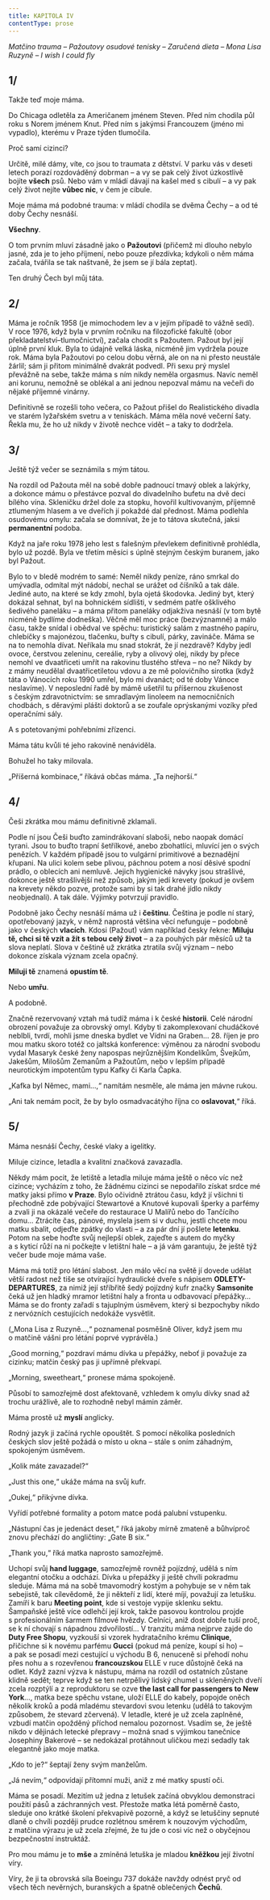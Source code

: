```yaml
---
title: KAPITOLA IV
contentType: prose
---
```


_Matčino trauma – Pažoutovy osudové tenisky – Zaručená dieta – Mona Lisa Ruzyně – I wish I could fly_

## 1/

Takže teď moje máma.

Do Chicaga odletěla za Američanem jménem Steven. Před ním chodila půl roku s Norem jménem Knut. Před ním s jakýmsi Francouzem (jméno mi vypadlo), kterému v Praze týden tlumočila.

Proč samí cizinci?

Určitě, milé dámy, víte, co jsou to traumata z dětství. V parku vás v deseti letech porazí rozdováděný dobrman – a vy se pak celý život úzkostlivě bojíte **všech** psů. Nebo vám v mládí dávají na kašel med s cibulí – a vy pak celý život nejíte **vůbec nic**, v čem je cibule.

Moje máma má podobné trauma: v mládí chodila se dvěma Čechy – a od té doby Čechy nesnáší.

**Všechny**.

O tom prvním mluví zásadně jako o **Pažoutovi** (přičemž mi dlouho nebylo jasné, zda je to jeho příjmení, nebo pouze přezdívka; kdykoli o něm máma začala, tvářila se tak naštvaně, že jsem se jí bála zeptat).

Ten druhý Čech byl můj táta.

## 2/

Máma je ročník 1958 (je mimochodem lev a v jejím případě to vážně sedí). V roce 1976, když byla v prvním ročníku na filozofické fakultě (obor překladatelství–tlumočnictví), začala chodit s Pažoutem. Pažout byl její úplně první kluk. Byla to údajně velká láska, nicméně jim vydržela pouze rok. Máma byla Pažoutovi po celou dobu věrná, ale on na ni přesto neustále žárlil; sám ji přitom minimálně dvakrát podvedl. Při sexu prý myslel převážně na sebe, takže máma s ním nikdy neměla orgasmus. Navíc neměl ani korunu, nemožně se oblékal a ani jednou nepozval mámu na večeři do nějaké příjemné vinárny.

Definitivně se rozešli toho večera, co Pažout přišel do Realistického divadla ve starém lyžařském svetru a v teniskách. Máma měla nové večerní šaty. Řekla mu, že ho už nikdy v životě nechce vidět – a taky to dodržela.

## 3/

Ještě týž večer se seznámila s mým tátou.

Na rozdíl od Pažouta měl na sobě dobře padnoucí tmavý oblek a lakýrky, a dokonce mámu o přestávce pozval do divadelního bufetu na dvě deci bílého vína. Skleničku držel dole za stopku, hovořil kultivovaným, příjemně ztlumeným hlasem a ve dveřích jí pokaždé dal přednost. Máma podlehla osudovému omylu: začala se domnívat, že je to tátova skutečná, jaksi **permanentní** podoba.

Když na jaře roku 1978 jeho lest s falešným převlekem definitivně prohlédla, bylo už pozdě. Byla ve třetím měsíci s úplně stejným českým buranem, jako byl Pažout.

Bylo to v bledě modrém to samé: Neměl nikdy peníze, ráno smrkal do umývadla, odmítal mýt nádobí, nechal se urážet od číšníků a tak dále. Jediné auto, na které se kdy zmohl, byla ojetá škodovka. Jediný byt, který dokázal sehnat, byl na bohnickém sídlišti, v sedmém patře ošklivého šedivého paneláku – a máma přitom paneláky odjakživa nesnáší (v tom bytě nicméně bydlíme dodneška). Věčně měl moc práce (bezvýznamné) a málo času, takže snídal i obědval ve spěchu: turistický salám z mastného papíru, chlebíčky s majonézou, tlačenku, buřty s cibulí, párky, zavináče. Máma se na to nemohla dívat. Neříkala mu snad stokrát, že jí nezdravě? Kdyby jedl ovoce, čerstvou zeleninu, cereálie, ryby a olivový olej, nikdy by přece nemohl ve dvaatřiceti umřít na rakovinu tlustého střeva – no ne? Nikdy by z mámy neudělal dvaatřicetiletou vdovu a ze mě polovičního sirotka (když táta o Vánocích roku 1990 umřel, bylo mi dvanáct; od té doby Vánoce neslavíme). V neposlední řadě by mámě ušetřil tu příšernou zkušenost s českým zdravotnictvím: se smradlavým linoleem na nemocničních chodbách, s děravými plášti doktorů a se zoufale oprýskanými vozíky před operačními sály.

A s potetovanými pohřebními zřízenci.

Máma tátu kvůli té jeho rakovině nenáviděla.

Bohužel ho taky milovala.

„Příšerná kombinace,“ říkává občas máma. „Ta nejhorší.“

## 4/

Češi zkrátka mou mámu definitivně zklamali.

Podle ní jsou Češi buďto zamindrákovaní slaboši, nebo naopak domácí tyrani. Jsou to buďto trapní šetřílkové, anebo zbohatlíci, mluvící jen o svých penězích. V každém případě jsou to vulgární primitivové a beznadějní křupani. Na ulici kolem sebe plivou, páchnou potem a nosí děsivé spodní prádlo, o oblecích ani nemluvě. Jejich hygienické návyky jsou strašlivé, dokonce ještě strašlivější než způsob, jakým jedí krevety (pokud je ovšem na krevety někdo pozve, protože sami by si tak drahé jídlo nikdy neobjednali). A tak dále. Výjimky potvrzují pravidlo.

Podobně jako Čechy nesnáší máma už i **češtinu**. Čeština je podle ní starý, opotřebovaný jazyk, v němž naprostá většina věcí nefunguje – podobně jako v českých **vlacích**. Kdosi (Pažout) vám například česky řekne: **Miluju tě, chci si tě vzít a žít s tebou celý život** – a za pouhých pár měsíců už ta slova neplatí. Slova v češtině už zkrátka ztratila svůj význam – nebo dokonce získala význam zcela opačný.

**Miluji tě** znamená **opustím tě**.

Nebo **umřu**.

A podobně.

Značně rezervovaný vztah má tudíž máma i k české **historii**. Celé národní obrození považuje za obrovský omyl. Kdyby ti zakomplexovaní chudáčkové neblbli, tvrdí, mohli jsme dneska bydlet ve Vídni na Graben… 28. říjen je pro mou matku skoro totéž co jaltská konference: výměnou za národní svobodu vydal Masaryk české ženy napospas nejrůznějším Kondelíkům, Švejkům, Jakešům, Milošům Zemanům a Pažoutům, nebo v lepším případě neurotickým impotentům typu Kafky či Karla Čapka.

„Kafka byl Němec, mami…,“ namítám nesměle, ale máma jen mávne rukou.

„Ani tak nemám pocit, že by bylo osmadvacátýho října co **oslavovat**,“ říká.

## 5/

Máma nesnáší Čechy, české vlaky a igelitky.

Miluje cizince, letadla a kvalitní značková zavazadla.

Někdy mám pocit, že letiště a letadla miluje máma ještě o něco víc než cizince; vycházím z toho, že žádnému cizinci se nepodařilo získat srdce mé matky jaksi přímo **v Praze**. Bylo očividně ztrátou času, když jí všichni ti přechodně zde pobývající Stewartové a Knutové kupovali šperky a parfémy a zvali ji na okázalé večeře do restaurace U Malířů nebo do Tančícího domu… Ztrácíte čas, pánové, myslela jsem si v duchu, jestli chcete mou matku sbalit, odjeďte zpátky do vlasti – a za pár dní jí pošlete **letenku**. Potom na sebe hoďte svůj nejlepší oblek, zajeďte s autem do myčky a s kyticí růží na ni počkejte v letištní hale – a já vám garantuju, že ještě týž večer bude moje máma vaše.

Máma má totiž pro létání slabost. Jen málo věcí na světě jí dovede udělat větší radost než tiše se otvírající hydraulické dveře s nápisem **ODLETY-DEPARTURES**, za nimiž její stříbřitě šedý pojízdný kufr značky **Samsonite** čeká už jen hladký mramor letištní haly a fronta u odbavovací přepážky… Máma se do fronty zařadí s tajuplným úsměvem, který si bezpochyby nikdo z nervózních cestujících nedokáže vysvětlit.

(„Mona Lisa z Ruzyně…,“ poznamenal posměšně Oliver, když jsem mu o matčině vášni pro létání poprvé vyprávěla.)

„Good morning,“ pozdraví mámu dívka u přepážky, neboť ji považuje za cizinku; matčin český pas ji upřímně překvapí.

„Morning, sweetheart,“ pronese máma spokojeně.

Působí to samozřejmě dost afektovaně, vzhledem k omylu dívky snad až trochu urážlivě, ale to rozhodně nebyl mámin záměr.

Máma prostě už **myslí** anglicky.

Rodný jazyk ji začíná rychle opouštět. S pomocí několika posledních českých slov ještě požádá o místo u okna – stále s oním záhadným, spokojeným úsměvem.

„Kolik máte zavazadel?“

„Just this one,“ ukáže máma na svůj kufr.

„Oukej,“ přikývne dívka.

Vyřídí potřebné formality a potom matce podá palubní vstupenku.

„Nástupní čas je jedenáct deset,“ říká jakoby mírně zmateně a bůhvíproč znovu přechází do angličtiny: „Gate B six.“

„Thank you,“ říká matka naprosto samozřejmě.

Uchopí svůj **hand luggage**, samozřejmě rovněž pojízdný, udělá s ním elegantní otočku a odchází. Dívka u přepážky ji ještě chvíli pokradmu sleduje. Máma má na sobě tmavomodrý kostým a pohybuje se v něm tak sebejistě, tak cílevědomě, že ji někteří z lidí, které míjí, považují za letušku. Zamíří k baru **Meeting point**, kde si vestoje vypije sklenku sektu. Šampaňské ještě více odlehčí její krok, takže pasovou kontrolou projde s profesionálním šarmem filmové hvězdy. Celníci, aniž dost dobře tuší proč, se k ní chovají s nápadnou zdvořilostí… V tranzitu máma nejprve zajde do **Duty Free Shopu**, vyzkouší si vzorek hydratačního krému **Clinique**, přičichne si k novému parfému **Gucci** (pokud má peníze, koupí si ho) – a pak se posadí mezi cestující u východu B 6, nenuceně si přehodí nohu přes nohu a s rozevřenou **francouzskou** ELLE v ruce důstojně čeká na odlet. Když zazní výzva k nástupu, máma na rozdíl od ostatních zůstane klidně sedět; teprve když se ten netrpělivý lidský chumel u skleněných dveří zcela rozptýlí a z reproduktoru se ozve **the last call for passengers to New York**…, matka beze spěchu vstane, uloží ELLE do kabely, popojde oněch několik kroků a podá mladému stevardovi svou letenku (udělá to takovým způsobem, že stevard zčervená). V letadle, které je už zcela zaplněné, vzbudí matčin opožděný příchod nemalou pozornost. Vsadím se, že ještě nikdo v dějinách letecké přepravy – možná snad s výjimkou tanečnice Josephiny Bakerové – se nedokázal protáhnout uličkou mezi sedadly tak elegantně jako moje matka.

„Kdo to je?“ šeptají ženy svým manželům.

„Já nevím,“ odpovídají přítomní muži, aniž z mé matky spustí oči.

Máma se posadí. Mezitím už jedna z letušek začíná obvyklou demonstraci použití pásů a záchranných vest. Přestože matka létá poměrně často, sleduje ono krátké školení překvapivě pozorně, a když se letuščiny sepnuté dlaně o chvíli později prudce rozlétnou směrem k nouzovým východům, z matčina výrazu je už zcela zřejmé, že tu jde o cosi víc než o obyčejnou bezpečnostní instruktáž.

Pro mou mámu je to **mše** a zmíněná letuška je mladou **kněžkou** její životní víry.

Víry, že ji ta obrovská síla Boeingu 737 dokáže navždy odnést pryč od všech těch nevěrných, buranských a špatně oblečených **Čechů**.
